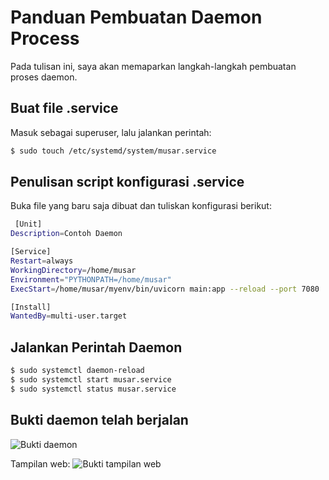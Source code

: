 # Panduan Pembuatan Daemon Process
Pada tulisan ini, saya akan memaparkan langkah-langkah pembuatan proses daemon.

## Buat file .service
Masuk sebagai superuser, lalu jalankan perintah:
```bash
$ sudo touch /etc/systemd/system/musar.service
```

## Penulisan script konfigurasi .service
Buka file yang baru saja dibuat dan tuliskan konfigurasi berikut:

```bash
 [Unit]
Description=Contoh Daemon

[Service]
Restart=always
WorkingDirectory=/home/musar
Environment="PYTHONPATH=/home/musar"
ExecStart=/home/musar/myenv/bin/uvicorn main:app --reload --port 7080

[Install]
WantedBy=multi-user.target

```

## Jalankan Perintah Daemon

```bash
$ sudo systemctl daemon-reload
$ sudo systemctl start musar.service
$ sudo systemctl status musar.service
```

## Bukti daemon telah berjalan
![Bukti daemon](https://drive.google.com/uc?export=download&id=1SdEr7ZLIgYVQQLvAqRiSYESsKIss89jx)

Tampilan web:
![Bukti tampilan web](https://drive.google.com/uc?export=download&id=16gnM7fVXVVnJ9P9zSH0chIcOniVP5ytJ)
